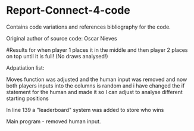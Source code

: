 # Report-Connect-4-code
Contains code variations and references bibliography for the code.

Original author of source code: Oscar Nieves

#Results for when player 1 places it in the middle and then player 2 places on top until it is full! (No draws analysed!)

Adpatiation list: 

Moves function was adjusted and the human input was removed and now both players inputs into the columns is random and i have changed the if statement for the human and made it so I can adjust to analyse different starting positions

In line 139 a "leaderboard" system was added to store who wins

Main program - removed human input.
